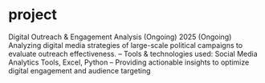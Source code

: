 # project
Digital Outreach &amp; Engagement Analysis (Ongoing) 2025 (Ongoing) Analyzing digital media strategies of large-scale political campaigns to evaluate outreach effectiveness. – Tools &amp; technologies used: Social Media Analytics Tools, Excel, Python – Providing actionable insights to optimize digital engagement and audience targeting
